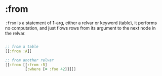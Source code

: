 # :from

`:from` is a statement of 1-arg, either a relvar or keyword (table), it performs no computation, and just flows rows from its argument to the next node in the relvar.


```clojure

;; from a table
[[:from :A]]

;; from another relvar
[[:from [[:from :B]
         [:where [= :foo 42]]]]]

```